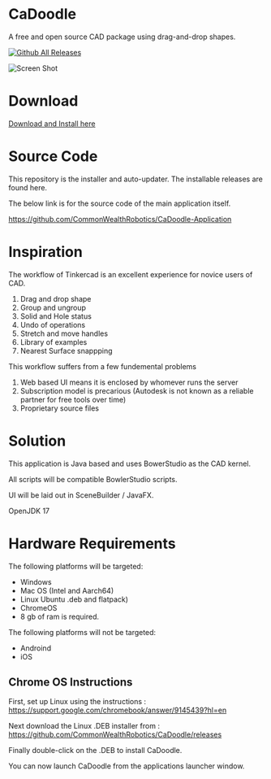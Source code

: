 # CaDoodle
A free and open source CAD package using drag-and-drop shapes. 

[![Github All Releases](https://img.shields.io/github/downloads/CommonWealthRobotics/CaDoodle/total.svg)]()

![Screen Shot](CaDoodle-Screenshot.png)

# Download

[Download and Install here](https://github.com/CommonWealthRobotics/CaDoodle/releases)

# Source Code

This repository is the installer and auto-updater. The installable releases are found here. 

The below link is for the source code of the main application itself.

https://github.com/CommonWealthRobotics/CaDoodle-Application


# Inspiration

The workflow of Tinkercad is an excellent experience for novice users of CAD. 

1. Drag and drop shape
2. Group and ungroup
3. Solid and Hole status
4. Undo of operations
5. Stretch and move handles
6. Library of examples
7. Nearest Surface snappping


This workflow suffers from a few fundemental problems

1. Web based UI means it is enclosed by whomever runs the server
2. Subscription model is precarious (Autodesk is not known as a reliable partner for free tools over time)
3. Proprietary source files

# Solution 

This application is Java based and uses BowerStudio as the CAD kernel.

All scripts will be compatible BowlerStudio scripts. 

UI will be laid out in SceneBuilder / JavaFX.

OpenJDK 17 

# Hardware Requirements

The following platforms will be targeted:

* Windows
* Mac OS (Intel and Aarch64)
* Linux Ubuntu .deb and flatpack)
* ChromeOS
* 8 gb of ram is required.
  
The following platforms will not be targeted:

* Androind
* iOS

## Chrome OS Instructions

First, set up Linux using the instructions : https://support.google.com/chromebook/answer/9145439?hl=en

Next download the Linux .DEB installer from : https://github.com/CommonWealthRobotics/CaDoodle/releases

Finally double-click on the .DEB to install CaDoodle.

You can now launch CaDoodle from the applications launcher window. 
